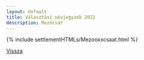 ```yaml
---
layout: default
title: Választási névjegyzék 2022
description: Mezőcsát
---
```


{% include settlementHTMLs/Mezooxxcsaat.html %}

[Vissza](./)